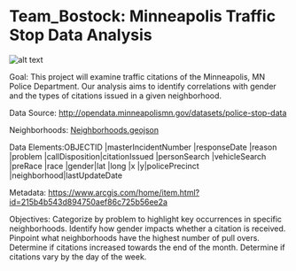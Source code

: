 # Team_Bostock: Minneapolis Traffic Stop Data Analysis

![alt text](https://raw.githubusercontent.com/mccallkm/Team_Bostock/master/images/MplsSL.jpg)

Goal:
This project will examine traffic citations of the Minneapolis, MN Police Department. Our analysis aims to identify correlations with gender and the types of citations issued in a given neighborhood.

Data Source: http://opendata.minneapolismn.gov/datasets/police-stop-data

Neighborhoods: [Neighborhoods.geojson](static/data/Neighborhoods.geojson)

Data Elements:OBJECTID |masterIncidentNumber |responseDate |reason |problem |callDisposition|citationIssued 
|personSearch |vehicleSearch |preRace |race |gender|lat |long |x |y|policePrecinct |neighborhood|lastUpdateDate 

Metadata: https://www.arcgis.com/home/item.html?id=215b4b543d894750aef86c725b56ee2a

Objectives:
Categorize by problem to highlight key occurrences in specific neighborhoods.
Identify how gender impacts whether a citation is received.
Pinpoint what neighborhoods have the highest number of pull overs.
Determine if citations increased towards the end of the month.
Determine if citations vary by the day of the week.





